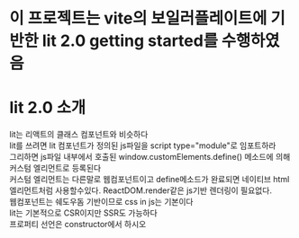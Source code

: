 # 이 프로젝트는 vite의 보일러플레이트에 기반한 lit 2.0 getting started를 수행하였음
# lit 2.0 소개

lit는 리액트의 클래스 컴포넌트와 비슷하다  
lit를 쓰려면 lit 컴포넌트가 정의된 js파일을 script type="module"로 임포트하라  
그리하면 js파일 내부에서 호출된 window.customElements.define() 메소드에 의해 커스텀 엘리먼트로 등록된다  
커스텀 엘리먼트는 다른말로 웹컴포넌트이고 define메소드가 완료되면 네이티브 html 엘리먼트처럼 사용할수있다. ReactDOM.render같은 js기반 렌더링이 필요없다.  
웹컴포넌트는 쉐도우돔 기반이므로 css in js는 기본이다  
lit는 기본적으로 CSR이지만 SSR도 가능하다  
프로퍼티 선언은 constructor에서 하시오  